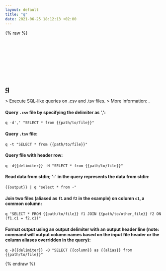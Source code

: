 ```yaml
---
layout: default
title: "q"
date: 2021-06-25 18:12:13 +02:00
---
```

{% raw %}
<h2 id="q">
  <a href="/en/common/q.html">q</a> <a href="#q"><svg class="icon">
    <use href="/assets/images/unicode_sprite.svg#link" />
  </svg></a>
</h2>
> Execute SQL-like queries on .csv and .tsv files.
> More information: <https://harelba.github.io/q>.

#### Query `.csv` file by specifying the delimiter as ',':
```shell
q -d',' "SELECT * from {{path/to/file}}"
```
#### Query `.tsv` file:
```shell
q -t "SELECT * from {{path/to/file}}"
```
#### Query file with header row:
```shell
q -d{{delimiter}} -H "SELECT * from {{path/to/file}}"
```
#### Read data from stdin; '-' in the query represents the data from stdin:
```shell
{{output}} | q "select * from -"
```
#### Join two files (aliased as `f1` and `f2` in the example) on column `c1`, a common column:
```shell
q "SELECT * FROM {{path/to/file}} f1 JOIN {{path/to/other_file}} f2 ON (f1.c1 = f2.c1)"
```
#### Format output using an output delimiter with an output header line (note: command will output column names based on the input file header or the column aliases overridden in the query):
```shell
q -D{{delimiter}} -O "SELECT {{column}} as {{alias}} from {{path/to/file}}"
```
{% endraw %}